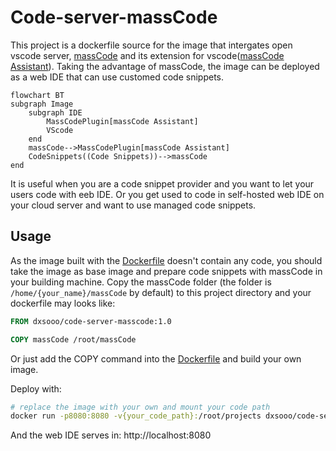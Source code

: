 # Code-server-massCode

This project is a dockerfile source for the image that intergates open vscode server, [massCode](https://masscode.io/) and its extension for vscode([massCode Assistant](https://marketplace.visualstudio.com/items?itemName=AntonReshetov.masscode-assistant)). Taking the advantage of massCode, the image can be deployed as a web IDE that can use customed code snippets.

```mermaid
flowchart BT
subgraph Image
	subgraph IDE
		MassCodePlugin[massCode Assistant]
		VScode
	end
	massCode-->MassCodePlugin[massCode Assistant]
	CodeSnippets((Code Snippets))-->massCode
end
```

It is useful when you are a code snippet provider and you want to let your users code with eeb IDE. Or you get used to code in self-hosted web IDE on your cloud server and want to use managed code snippets.

## Usage

As the image built with the [Dockerfile](./Dockerfile) doesn't contain any code, you should take the image as base image and prepare 
code snippets with massCode in your building machine. Copy the massCode folder (the folder is `/home/{your_name}/massCode` by default) to this project directory and your dockerfile may looks like:

```dockerfile
FROM dxsooo/code-server-masscode:1.0

COPY massCode /root/massCode
```

Or just add the COPY command into the [Dockerfile](./Dockerfile) and build your own image.

Deploy with:

```bash
# replace the image with your own and mount your code path
docker run -p8080:8080 -v{your_code_path}:/root/projects dxsooo/code-server-masscode:1.0
```

And the web IDE serves in: http://localhost:8080
